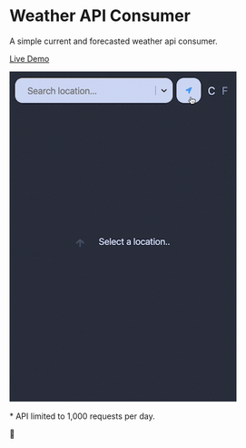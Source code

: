 # Weather API Consumer

A simple current and forecasted weather api consumer.

[Live Demo](https://weather-app-f8952.web.app/)

<img src="https://raw.githubusercontent.com/danieldbird/weather-app/main/demo-min.gif" width=400 alt="Demo">

\* API limited to 1,000 requests per day.

🐤
